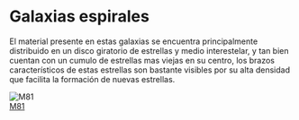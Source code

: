 # Galaxias espirales

El material presente en estas galaxias se encuentra principalmente distribuido en un disco giratorio de estrellas y medio interestelar, y tan bien cuentan con un cumulo de estrellas mas viejas en su centro, los brazos característicos de estas estrellas son bastante visibles por su alta densidad que facilita la formación de nuevas estrellas.

![M81](/gohuhoproyOA/sketches/450px-Messier_81_HST.jpg)    
[M81](https://es.wikipedia.org/wiki/Galaxia_espiral)
